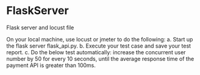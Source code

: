 # FlaskServer
Flask server and locust file

On your local machine, use locust or jmeter to do the following:
a. Start up the flask server flask_api.py.
b. Execute your test case and save your test report.
c. Do the below test automatically: increase the concurrent user number by 50 
for every 10 seconds, until the average response time of the payment API is 
greater than 100ms.
